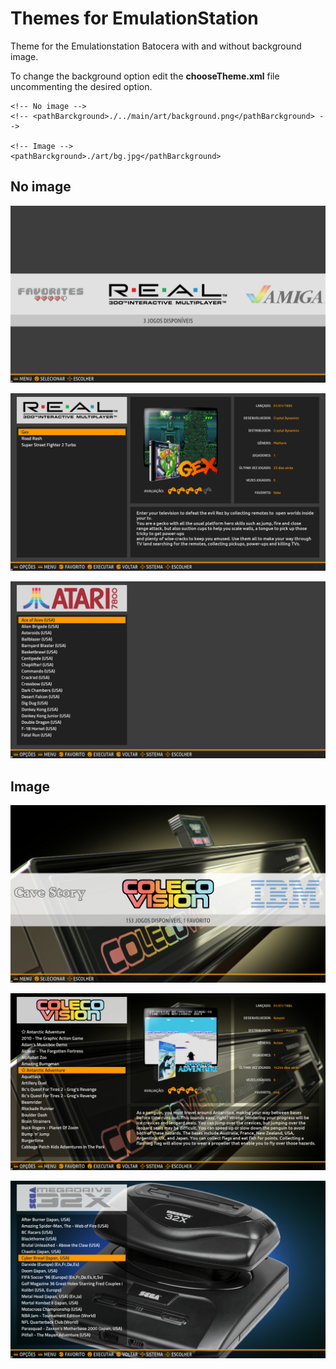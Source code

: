 # Themes for EmulationStation

Theme for the Emulationstation Batocera with and without background image.

To change the background option edit the **chooseTheme.xml** file uncommenting the desired option.

    <!-- No image -->
    <!-- <pathBarckground>./../main/art/background.png</pathBarckground> -->
		
    <!-- Image -->
    <pathBarckground>./art/bg.jpg</pathBarckground>

## No image
![alt text](art/screenshots/001.png "Front")

![alt text](art/screenshots/002.png "Image list")

![alt text](art/screenshots/003.png "List without image")

## Image
![alt text](art/screenshots/004.png "Front")

![alt text](art/screenshots/005.png "Image list")

![alt text](art/screenshots/006.png "List without image")
